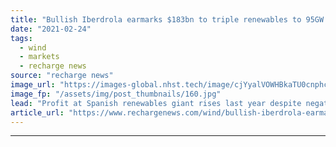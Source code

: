 ```yaml
---
title: "Bullish Iberdrola earmarks $183bn to triple renewables to 95GW by 2030"
date: "2021-02-24"
tags: 
  - wind
  - markets
  - recharge news
source: "recharge news"
image_url: "https://images-global.nhst.tech/image/cjYyalVOWHBkaTU0cnphcFR4K0tTVkc1bDA4TmVYTTVyRkNCb01DRnNHUT0=/nhst/binary/bbd9d399f01ed935f9d3fe3bb7b7f565"
image_fp: "/assets/img/post_thumbnails/160.jpg"
lead: "Profit at Spanish renewables giant rises last year despite negative impact of Covid-19 pandemic"
article_url: "https://www.rechargenews.com/wind/bullish-iberdrola-earmarks-183bn-to-triple-renewables-to-95gw-by-2030/2-1-968990"
---
```


---
